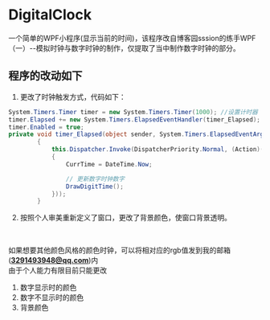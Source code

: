 # DigitalClock

一个简单的WPF小程序(显示当前的时间)，该程序改自博客园sssion的练手WPF（一）--模拟时钟与数字时钟的制作，仅提取了当中制作数字时钟的部分。

## 程序的改动如下

1. 更改了时钟触发方式，代码如下：

``` C#
System.Timers.Timer timer = new System.Timers.Timer(1000); //设置计时器  
timer.Elapsed += new System.Timers.ElapsedEventHandler(timer_Elapsed); // 添加事件
timer.Enabled = true;  
private void timer_Elapsed(object sender, System.Timers.ElapsedEventArgs e)  // 事件定义
        {
            this.Dispatcher.Invoke(DispatcherPriority.Normal, (Action)(() =>
            {
                CurrTime = DateTime.Now;

                // 更新数字时钟数字
                DrawDigitTime();
            }));  
        }
```

2. 按照个人审美重新定义了窗口，更改了背景颜色，使窗口背景透明。

<br/>

如果想要其他颜色风格的颜色时钟，可以将相对应的rgb值发到我的邮箱(**3291493948@qq.com**)内  
由于个人能力有限目前只能更改
1. 数字显示时的颜色
2. 数字不显示时的颜色
3. 背景颜色
